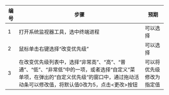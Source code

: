 | 编号 | 步骤                                          | 预期                 |
| ---- | --------------------------------------------- | ------------------- |
| 1 | 打开系统监视器工具，选中终端进程 |可以选择 |
| 2 | 鼠标单击右键选择“改变优先级”                    | 可以选择|
| 3 | 在改变优先级列表中，选择“非常高”、“高”、“普通”、“低”、“非常低”中的一项，或者选择“自定义”菜单项，在弹出的“自定义优先级”的窗口中，通过拖动活动条可以修改值，将默认值0改为5，点击<更改>按钮                   | 可以将优先级修改为指定值 |

